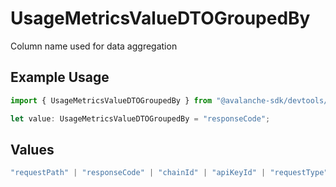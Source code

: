 # UsageMetricsValueDTOGroupedBy

Column name used for data aggregation

## Example Usage

```typescript
import { UsageMetricsValueDTOGroupedBy } from "@avalanche-sdk/devtools/models/components";

let value: UsageMetricsValueDTOGroupedBy = "responseCode";
```

## Values

```typescript
"requestPath" | "responseCode" | "chainId" | "apiKeyId" | "requestType" | "None"
```